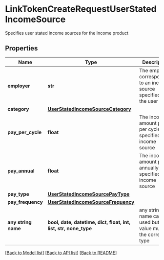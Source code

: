# LinkTokenCreateRequestUserStatedIncomeSource

Specifies user stated income sources for the Income product

## Properties
Name | Type | Description | Notes
------------ | ------------- | ------------- | -------------
**employer** | **str** | The employer corresponding to an income source specified by the user | [optional] 
**category** | [**UserStatedIncomeSourceCategory**](UserStatedIncomeSourceCategory.md) |  | [optional] 
**pay_per_cycle** | **float** | The income amount paid per cycle for a specified income source | [optional] 
**pay_annual** | **float** | The income amount paid annually for a specified income source | [optional] 
**pay_type** | [**UserStatedIncomeSourcePayType**](UserStatedIncomeSourcePayType.md) |  | [optional] 
**pay_frequency** | [**UserStatedIncomeSourceFrequency**](UserStatedIncomeSourceFrequency.md) |  | [optional] 
**any string name** | **bool, date, datetime, dict, float, int, list, str, none_type** | any string name can be used but the value must be the correct type | [optional]

[[Back to Model list]](../README.md#documentation-for-models) [[Back to API list]](../README.md#documentation-for-api-endpoints) [[Back to README]](../README.md)


